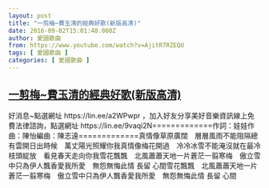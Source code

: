 ```yaml
---
layout: post
title: "一剪梅~費玉清的經典好歌(新版高清)"
date: 2016-09-02T15:01:48.000Z
author: 愛國歌曲
from: https://www.youtube.com/watch?v=AjitR7RZEQU
tags: [ 愛國歌曲 ]
categories: [ 愛國歌曲 ]
---
```

<!--1472828508000-->
[一剪梅~費玉清的經典好歌(新版高清)](https://www.youtube.com/watch?v=AjitR7RZEQU)
------

<div>
好消息~點選網址 https://lin.ee/a2WPwpr ，加入好友分享美好音樂資訊線上免費法律諮詢，點選網址 https://lin.ee/9vaqi2N=============作詞：娃娃作曲：陳怡編曲：陳志遠=============真情像草原廣闊　層層風雨不能阻隔總有雲開日出時候　萬丈陽光照耀你我真情像梅花開過　冷冷冰雪不能淹沒就在最冷枝頭綻放　看見春天走向你我雪花飄飄　北風蕭蕭天地一片蒼茫一翦寒梅　傲立雪中只為伊人飄香愛我所愛　無怨無悔此情 長留 心間雪花飄飄　北風蕭蕭天地一片蒼茫一翦寒梅　傲立雪中只為伊人飄香愛我所愛　無怨無悔此情 長留 心間
</div>
